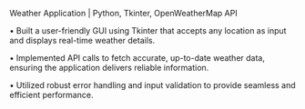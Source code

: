 Weather Application | Python, Tkinter, OpenWeatherMap API 

• Built a user-friendly GUI using Tkinter that accepts any location as input and displays real-time weather details. 

• Implemented API calls to fetch accurate, up-to-date weather data, ensuring the application delivers reliable information. 

• Utilized robust error handling and input validation to provide seamless and efficient performance.
